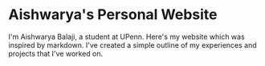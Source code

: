 # Aishwarya's Personal Website
I'm Aishwarya Balaji, a student at UPenn. Here's my website which was inspired by markdown. I've created a simple outline of my experiences and projects that I've worked on. 
